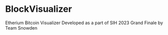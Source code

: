 # BlockVisualizer
Etherium Bitcoin Visualizer Developed as a part of SIH 2023 Grand Finale by Team Snowden


